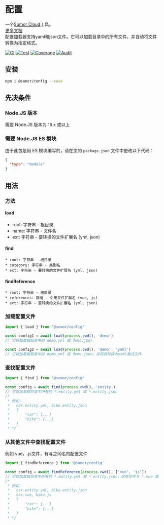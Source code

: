 # 配置

一个[Sumor Cloud](https://sumor.cloud)工具。  
[更多文档](https://sumor.cloud/config)  
配置加载器支持yaml和json文件。它可以加载目录中的所有文件，并自动将文件转换为指定格式。

[![CI](https://github.com/sumor-cloud/config/actions/workflows/ci.yml/badge.svg)](https://github.com/sumor-cloud/config/actions/workflows/ci.yml)
[![Test](https://github.com/sumor-cloud/config/actions/workflows/ut.yml/badge.svg)](https://github.com/sumor-cloud/config/actions/workflows/ut.yml)
[![Coverage](https://github.com/sumor-cloud/config/actions/workflows/coverage.yml/badge.svg)](https://github.com/sumor-cloud/config/actions/workflows/coverage.yml)
[![Audit](https://github.com/sumor-cloud/config/actions/workflows/audit.yml/badge.svg)](https://github.com/sumor-cloud/config/actions/workflows/audit.yml)

## 安装

```bash
npm i @sumor/config --save
```

## 先决条件

### Node.JS 版本

需要 Node.JS 版本为 16.x 或以上

### 需要 Node.JS ES 模块

由于此包是用 ES 模块编写的，请在您的 `package.json` 文件中更改以下代码：

```json
{
  "type": "module"
}
```

## 用法

### 方法

#### load

- root: 字符串 - 根目录
- name: 字符串 - 文件名
- ext: 字符串 - 要转换的文件扩展名 (yml, json)

#### find

    * root: 字符串 - 根目录
    * category: 字符串 - 类别名
    * ext: 字符串 - 要转换的文件扩展名 (yml, json)

#### findReference

    * root: 字符串 - 根目录
    * references: 数组 - 引用文件扩展名 (vue, js)
    * ext: 字符串 - 要转换的文件扩展名 (yml, json)

### 加载配置文件

```javascript
import { load } from '@sumor/config'

const config1 = await load(process.cwd(), 'demo')
// 它将加载根目录中的 demo.yml 或 demo.json

const config2 = await load(process.cwd(), 'demo', 'yaml')
// 它将加载根目录中的 demo.yml 或 demo.json，并将其转换为yaml格式文件
```

### 查找配置文件

```javascript
import { find } from '@sumor/config'

const config = await find(process.cwd(), 'entity')
// 它将加载根目录中所有的 *.entity.yml 或 *.entity.json
/*
 * 例如:
 *   car.entity.yml, bike.entity.json
 *   {
 *       "car": {...}
 *       "bike": {...}
 *   }
 * */
```

### 从其他文件中查找配置文件

例如.vue，.js文件，有与之同名的配置文件

```javascript
import { findReference } from '@sumor/config'

const config = await findReference(process.cwd(), ['vue', 'js'])
// 它将加载根目录中所有的 *.entity.yml 或 *.entity.json，这些文件与 *.vue 或 *.js 同名
/*
 * 例如:
 *   car.entity.yml, bike.entity.json
 *   car.vue, bike.js
 *   {
 *       "car": {...}
 *       "bike": {...}
 *   }
 * */
```
